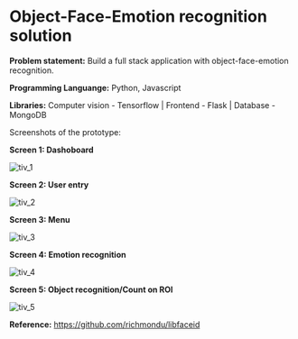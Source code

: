 # Object-Face-Emotion recognition solution
**Problem statement:** Build a full stack application with object-face-emotion recognition.  

**Programming Languange:** Python, Javascript

**Libraries:** Computer vision - Tensorflow  | Frontend - Flask | Database - MongoDB 

Screenshots of the prototype:

<b> Screen 1: Dashoboard</b>

![tiv_1](https://user-images.githubusercontent.com/28645647/73085932-9cfda680-3ef5-11ea-9617-f65507206e02.PNG)

<b> Screen 2: User entry</b>

![tiv_2](https://user-images.githubusercontent.com/28645647/73085934-9cfda680-3ef5-11ea-8653-74c3ebf00d35.PNG)

<b> Screen 3: Menu</b>

![tiv_3](https://user-images.githubusercontent.com/28645647/73085935-9d963d00-3ef5-11ea-9ef1-8a3cf141fc68.PNG)

<b> Screen 4: Emotion recognition</b>

![tiv_4](https://user-images.githubusercontent.com/28645647/73085936-9d963d00-3ef5-11ea-9482-6b71352c22cf.PNG)

<b> Screen 5: Object recognition/Count on ROI</b>

![tiv_5](https://user-images.githubusercontent.com/28645647/73085938-9d963d00-3ef5-11ea-8235-60c5437a3f9b.PNG)

**Reference:** https://github.com/richmondu/libfaceid
